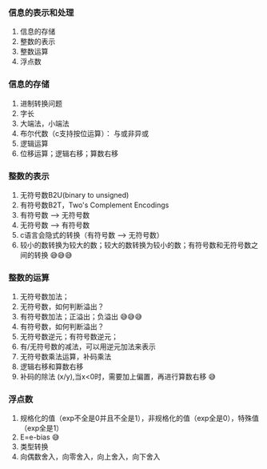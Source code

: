 ### 信息的表示和处理

1. 信息的存储
2. 整数的表示
3. 整数运算
4. 浮点数

### 信息的存储

1. 进制转换问题
2. 字长
3. 大端法，小端法
4. 布尔代数（c支持按位运算）： 与或非异或
5. 逻辑运算
6. 位移运算；逻辑右移；算数右移

### 整数的表示

1. 无符号数B2U(binary to unsigned)
2. 有符号数B2T，Two's Complement Encodings
3. 有符号数 --> 无符号数
4. 无符号数 --> 有符号数
5. c语言会隐式的转换（有符号数 --> 无符号数）
6. 较小的数转换为较大的数；较大的数转换为较小的数；有符号数和无符号数之间的转换 😅😅😅

### 整数的运算

1. 无符号数加法；
2. 无符号数，如何判断溢出？
3. 有符号数加法；正溢出；负溢出 😅😅😅
4. 有符号数，如何判断溢出？
5. 无符号数逆元；有符号数逆元；
6. 有/无符号数的减法，可以用逆元加法来表示
7. 无符号数乘法运算，补码乘法
8. 逻辑右移和算数右移
9. 补码的除法 (x/y),当x<0时，需要加上偏置，再进行算数右移 😅

### 浮点数

1. 规格化的值（exp不全是0并且不全是1），非规格化的值（exp全是0），特殊值（exp全是1）
2. E=e-bias 😅
3. 类型转换
4. 向偶数舍入，向零舍入，向上舍入，向下舍入